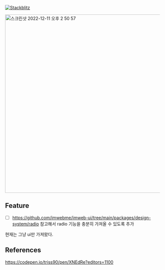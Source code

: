 [![Stackblitz](https://img.shields.io/badge/Stackblitz-fff?style=for-the-badge&logo=Stackblitz&logoColor=1389FD)](https://stackblitz.com/github/ui-snippet/css-radio-button)

<a href="https://ui-snippet.github.io/css-radio-button/"><img width="578" alt="스크린샷 2022-12-11 오후 2 50 57" src="https://user-images.githubusercontent.com/42893446/206888574-d59309b5-51e8-4aad-a0fd-d4fc8d44f07f.png"></a>

## Feature

- [ ] https://github.com/imwebme/imweb-ui/tree/main/packages/design-system/radio 참고해서 radio 기능을 충분히 가져올 수 있도록 추가

현재는 그냥 ui만 가져왔다.

## References

https://codepen.io/triss90/pen/XNEdRe?editors=1100
